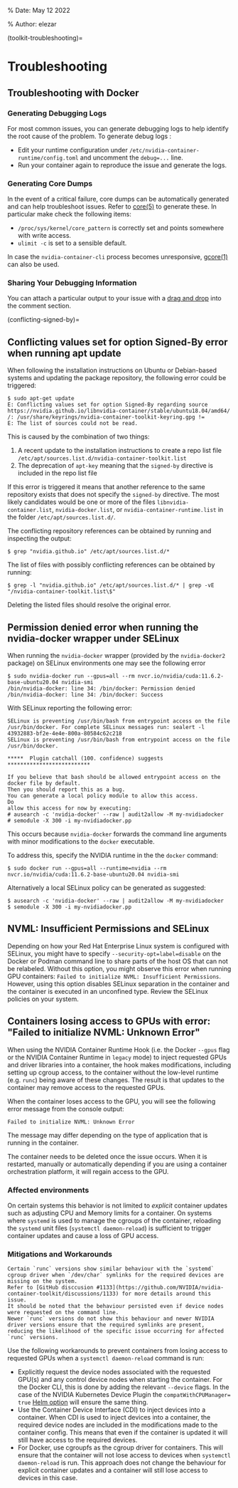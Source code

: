 % Date: May 12 2022

% Author: elezar

(toolkit-troubleshooting)=

# Troubleshooting

## Troubleshooting with Docker

### Generating Debugging Logs

For most common issues, you can generate debugging logs to help identify the root cause of the problem.
To generate debug logs :

- Edit your runtime configuration under `/etc/nvidia-container-runtime/config.toml` and uncomment the `debug=...` line.
- Run your container again to reproduce the issue and generate the logs.

### Generating Core Dumps

In the event of a critical failure, core dumps can be automatically generated and can help troubleshoot issues.
Refer to [core(5)](http://man7.org/linux/man-pages/man5/core.5.html) to generate these.
In particular make check the following items:

- `/proc/sys/kernel/core_pattern` is correctly set and points somewhere with write access.
- `ulimit -c` is set to a sensible default.

In case the `nvidia-container-cli` process becomes unresponsive, [gcore(1)](http://man7.org/linux/man-pages/man1/gcore.1.html) can also be used.

### Sharing Your Debugging Information

You can attach a particular output to your issue with a [drag and drop](https://help.github.com/articles/file-attachments-on-issues-and-pull-requests/)
into the comment section.

(conflicting-signed-by)=

## Conflicting values set for option Signed-By error when running apt update

When following the installation instructions on Ubuntu or Debian-based systems and updating the package repository, the following error could be triggered:

```console
$ sudo apt-get update
E: Conflicting values set for option Signed-By regarding source https://nvidia.github.io/libnvidia-container/stable/ubuntu18.04/amd64/ /: /usr/share/keyrings/nvidia-container-toolkit-keyring.gpg !=
E: The list of sources could not be read.
```

This is caused by the combination of two things:

1. A recent update to the installation instructions to create a repo list file `/etc/apt/sources.list.d/nvidia-container-toolkit.list`
2. The deprecation of `apt-key` meaning that the `signed-by` directive is included in the repo list file

If this error is triggered it means that another reference to the same repository exists that does not specify the `signed-by` directive.
The most likely candidates would be one or more of the files `libnvidia-container.list`, `nvidia-docker.list`, or `nvidia-container-runtime.list` in the
folder `/etc/apt/sources.list.d/`.

The conflicting repository references can be obtained by running and inspecting the output:

```console
$ grep "nvidia.github.io" /etc/apt/sources.list.d/*
```

The list of files with possibly conflicting references can be obtained by running:

```console
$ grep -l "nvidia.github.io" /etc/apt/sources.list.d/* | grep -vE "/nvidia-container-toolkit.list\$"
```

Deleting the listed files should resolve the original error.

## Permission denied error when running the nvidia-docker wrapper under SELinux

When running the `nvidia-docker` wrapper (provided by the `nvidia-docker2` package) on SELinux environments
one may see the following error

```console
$ sudo nvidia-docker run --gpus=all --rm nvcr.io/nvidia/cuda:11.6.2-base-ubuntu20.04 nvidia-smi
/bin/nvidia-docker: line 34: /bin/docker: Permission denied
/bin/nvidia-docker: line 34: /bin/docker: Success
```

With SELinux reporting the following error:

```console
SELinux is preventing /usr/bin/bash from entrypoint access on the file /usr/bin/docker. For complete SELinux messages run: sealert -l 43932883-bf2e-4e4e-800a-80584c62c218
SELinux is preventing /usr/bin/bash from entrypoint access on the file /usr/bin/docker.

*****  Plugin catchall (100. confidence) suggests   **************************

If you believe that bash should be allowed entrypoint access on the docker file by default.
Then you should report this as a bug.
You can generate a local policy module to allow this access.
Do
allow this access for now by executing:
# ausearch -c 'nvidia-docker' --raw | audit2allow -M my-nvidiadocker
# semodule -X 300 -i my-nvidiadocker.pp
```

This occurs because `nvidia-docker` forwards the command line arguments with minor modifications to the `docker` executable.

To address this, specify the NVIDIA runtime in the the `docker` command:

```console
$ sudo docker run --gpus=all --runtime=nvidia --rm nvcr.io/nvidia/cuda:11.6.2-base-ubuntu20.04 nvidia-smi
```

Alternatively a local SELinux policy can be generated as suggested:

```console
$ ausearch -c 'nvidia-docker' --raw | audit2allow -M my-nvidiadocker
$ semodule -X 300 -i my-nvidiadocker.pp
```

## NVML: Insufficient Permissions and SELinux

Depending on how your Red Hat Enterprise Linux system is configured with SELinux, you might have to
specify ``--security-opt=label=disable`` on the Docker or Podman command line to share parts of the
host OS that can not be relabeled.
Without this option, you might observe this error when running GPU containers:
``Failed to initialize NVML: Insufficient Permissions``.
However, using this option disables SELinux separation in the container and the container is executed
in an unconfined type.
Review the SELinux policies on your system.


## Containers losing access to GPUs with error: "Failed to initialize NVML: Unknown Error"

When using the NVIDIA Container Runtime Hook (i.e. the Docker `--gpus` flag or
the NVIDIA Container Runtime in `legacy` mode) to inject requested GPUs and driver
libraries into a container, the hook makes modifications, including setting up cgroup access, to the container without the low-level runtime (e.g. `runc`) being aware of these changes. 
The result is that updates to the container may remove access to the requested GPUs.

When the container loses access to the GPU, you will see the following error message from the console output:

```console
Failed to initialize NVML: Unknown Error
```

The message may differ depending on the type of application that is running in
the container.

The container needs to be deleted once the issue occurs.
When it is restarted, manually or automatically depending if you are using a container orchestration platform, it will regain access to the GPU.

### Affected environments

On certain systems this behavior is not limited to *explicit* container updates
such as adjusting CPU and Memory limits for a container. 
On systems where `systemd` is used to manage the cgroups of the container, reloading the `systemd` unit files (`systemctl daemon-reload`) is sufficient to trigger container updates and cause a loss of GPU access.

### Mitigations and  Workarounds

```{warning}
Certain `runc` versions show similar behaviour with the `systemd` cgroup driver when `/dev/char` symlinks for the required devices are missing on the system. 
Refer to [GitHub disccusion #1133](https://github.com/NVIDIA/nvidia-container-toolkit/discussions/1133) for more details around this issue.
It should be noted that the behaviour persisted even if device nodes were requested on the command line. 
Newer `runc` versions do not show this behaviour and newer NVIDIA driver versions ensure that the required symlinks are present, reducing the likelihood of the specific issue occurring for affected `runc` versions.
```

Use the following workarounds to prevent containers from losing access to requested GPUs when a `systemctl daemon-reload` command is run:

* Explicitly request the device nodes associated with the requested GPU(s) and any control device nodes when starting the container. 
  For the Docker CLI, this is done by adding the relevant `--device` flags. 
  In the case of the NVIDIA Kubernetes Device Plugin the `compatWithCPUManager= true` [Helm option](https://github.com/NVIDIA/k8s-device-plugin?tab=readme-ov-file#setting-other-helm-chart-values) will ensure the same thing.
* Use the Container Device Interface (CDI) to inject devices into a container. 
  When CDI is used to inject devices into a container, the required device nodes are included in the modifications made to the container config. 
  This means that even if the container is updated it will still have access to the required devices.
* For Docker, use cgroupfs as the cgroup driver for containers. 
  This will ensure that the container will not lose access to devices when `systemctl daemon-reload` is run. 
  This approach does not change the behaviour for explicit container updates and a container will still lose access to devices in this case.
